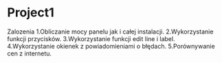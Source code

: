 # Project1
Zalozenia
1.Obliczanie mocy panelu jak i całej instalacji.
2.Wykorzystanie funkcji przycisków.
3.Wykorzystanie funkcji edit line i label.
4.Wykorzystanie okienek z powiadomieniami o błędach.
5.Porównywanie cen z internetu.
